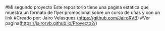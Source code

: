#Mi segundo proyecto
Este repositorio tiene una pagina estatica que muestra un formato de flyer promocional sobre un curso de uñas y con un link
#Creado por: Jairo Velasquez (https://github.com/JairoRVB)
#Ver pagina(https://jairorvb.github.io/Proyecto2/)
